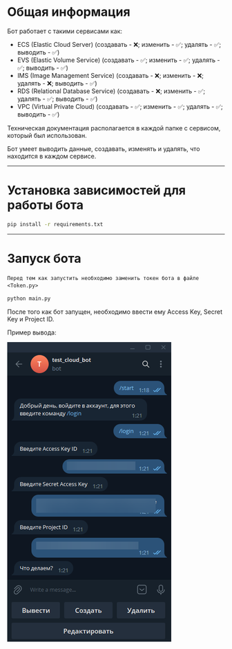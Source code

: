 # Общая информация

Бот работает с такими сервисами как:
- ECS (Elastic Cloud Server) (создавать - ❌; изменить - ✅; удалять - ✅; выводить - ✅)
- EVS (Elastic Volume Service) (создавать - ✅; изменить - ✅; удалять - ✅; выводить - ✅)
- IMS (Image Management Service) (создавать - ❌; изменить - ❌; удалять - ❌; выводить - ✅)
- RDS (Relational Database Service) (создавать - ❌; изменить - ✅; удалять - ✅; выводить - ✅)
- VPC (Virtual Private Cloud) (создавать - ✅; изменить - ✅; удалять - ✅; выводить - ✅)

Техническая документация располагается в каждой папке с сервисом, который был использован.

Бот умеет выводить данные, создавать, изменять и удалять, что находится в каждом сервисе.


---

# Установка зависимостей для работы бота
```sh
pip install -r requirements.txt
```

---

# Запуск бота

```Перед тем как запустить необходимо заменить токен бота в файле <Token.py>```

```sh
python main.py
```

После того как бот запущен, необходимо ввести ему Access Key, Secret Key и Project ID.

Пример вывода:

![start-bot](./images/start-bot.png 'Пример вывода')